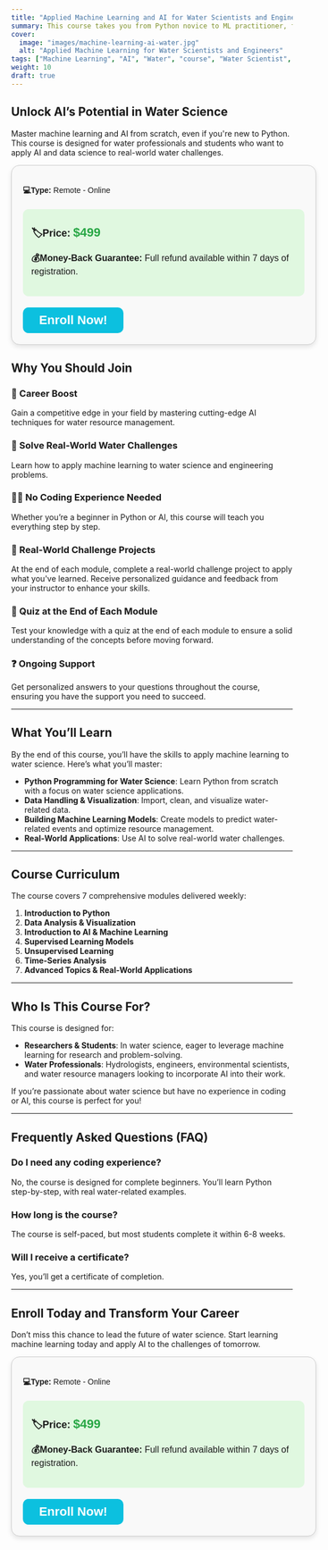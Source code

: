 ```yaml
---
title: "Applied Machine Learning and AI for Water Scientists and Engineers"
summary: This course takes you from Python novice to ML practitioner, focusing on real-world water challenges. Perfect for water professionals, researchers, and students with no prior machine learning and coding experience.
cover:
  image: "images/machine-learning-ai-water.jpg"
  alt: "Applied Machine Learning for Water Scientists and Engineers"
tags: ["Machine Learning", "AI", "Water", "course", "Water Scientist", "Water Engineer", "Python", "Data Science"]
weight: 10
draft: true
---
```

## Unlock AI’s Potential in Water Science
<!-- ### Limited-time **50% off** for students! -->

Master machine learning and AI from scratch, even if you're new to Python. This course is designed for water professionals and students who want to apply AI and data science to real-world water challenges.

<html>
    <div style="background-color:#f9f9f9;padding:20px;border-radius:15px;border:solid #ccc 1px;width:100%;font-family:sans-serif;box-shadow:0 4px 8px rgba(0, 0, 0, 0.1);">
        <!-- Start Date and Type Information -->
        <p style="margin-bottom:20px;"><b>💻Type:</b> Remote - Online</p>
        <!-- Special Offer Section -->
        <div style="background-color:#e0f8e0;padding:15px;border-radius:10px;margin-bottom:20px;">
            <!-- <p style="font-size:16px"><b>🎉Student Discount:</b> register now to save <span style="color:#28a745;">50%</span>! Students and recent graduates pay only $249 instead of $499.</p> -->
            <p>
                <b style="font-size:18px;">🏷️Price: </b><span style="color:#28a745;font-weight:bold;font-size:22px;">$499</span>
                <!-- <span style="font-size:16px;color:#6c757d;">(regular price: <span style="text-decoration:line-through;">$500</span>)</span> -->
            </p>
            <!-- <p>
                <b style="font-size:18px;">💸Student price: </b><span style="color:#28a745;font-weight:bold;font-size:22px;">$249</span>
            </p>
            <p style="font-size:16px;">⌛Limited time 50% off for students and recent graduates.</p>
            <p><a href="https://forms.gle/uUSjGzD7Nrng9nG19" style="color:#28a745;text-decoration:none!important">👩‍🎓Request your student discount</a></p> -->
            <!-- Money-Back Guarantee -->
            <p style="font-size:16px;margin-bottom:20px;"><b>💰Money-Back Guarantee:</b> Full refund available within 7 days of registration.</p>
        </div>
        <!-- Enroll Button -->
        <a href="https://academy.samsami.tech" 
            style="display:block;background-color:#0cc0df;color:#fff;text-align:center;padding:10px;border-radius:10px;font-size:22px;font-weight:bold;text-decoration:none; max-width:160px">
        Enroll Now!
        </a>
    </div>
</html>

## Why You Should Join

### **🌟 Career Boost**  
Gain a competitive edge in your field by mastering cutting-edge AI techniques for water resource management.

### **🚀 Solve Real-World Water Challenges**  
Learn how to apply machine learning to water science and engineering problems.

### **🧑‍💻 No Coding Experience Needed**  
Whether you’re a beginner in Python or AI, this course will teach you everything step by step.

### **🔧 Real-World Challenge Projects**  
At the end of each module, complete a real-world challenge project to apply what you've learned. Receive personalized guidance and feedback from your instructor to enhance your skills.

### **📝 Quiz at the End of Each Module**  
Test your knowledge with a quiz at the end of each module to ensure a solid understanding of the concepts before moving forward.

### **❓ Ongoing Support**
Get personalized answers to your questions throughout the course, ensuring you have the support you need to succeed.

---

## What You’ll Learn

By the end of this course, you’ll have the skills to apply machine learning to water science. Here’s what you’ll master:

- **Python Programming for Water Science**: Learn Python from scratch with a focus on water science applications.
- **Data Handling & Visualization**: Import, clean, and visualize water-related data.
- **Building Machine Learning Models**: Create models to predict water-related events and optimize resource management.
- **Real-World Applications**: Use AI to solve real-world water challenges.

---

## Course Curriculum

The course covers 7 comprehensive modules delivered weekly:

1. **Introduction to Python**  
2. **Data Analysis & Visualization**  
3. **Introduction to AI & Machine Learning**  
4. **Supervised Learning Models**  
5. **Unsupervised Learning**  
6. **Time-Series Analysis**  
7. **Advanced Topics & Real-World Applications**

---

## Who Is This Course For?

This course is designed for:

- **Researchers & Students**: In water science, eager to leverage machine learning for research and problem-solving.
- **Water Professionals**: Hydrologists, engineers, environmental scientists, and water resource managers looking to incorporate AI into their work.

If you’re passionate about water science but have no experience in coding or AI, this course is perfect for you!

---

## Frequently Asked Questions (FAQ)

### **Do I need any coding experience?**  
No, the course is designed for complete beginners. You’ll learn Python step-by-step, with real water-related examples.

### **How long is the course?**  
The course is self-paced, but most students complete it within 6-8 weeks.

### **Will I receive a certificate?**  
Yes, you’ll get a certificate of completion.

---

<!-- ## Why Machine Learning Matters in Water Science

Machine learning is transforming the water industry, providing innovative ways to manage water resources more efficiently and sustainably. Here are key areas where AI is making a significant impact:

💧 **Irrigation Optimization**
AI-powered models help farmers manage water usage more efficiently by predicting the optimal amount of water needed based on weather patterns, soil conditions, and crop types. This leads to water conservation and increased agricultural productivity.

🚨 **Real-Time Leak Detection**
Using machine learning algorithms, water utilities can monitor pipeline networks to detect leaks in real time, preventing costly water losses and infrastructure damage. AI systems can identify patterns that indicate leaks long before they become visible.

📊 **Water Demand Forecasting**
AI models can predict water demand based on historical usage patterns, weather forecasts, and population growth trends. This allows cities and water management agencies to allocate resources more effectively, reducing waste and ensuring consistent supply during peak times.

🌊 **Flood Prediction and Mitigation**
Machine learning helps improve flood forecasting by analyzing large datasets from sensors, satellite images, and weather models. AI can predict the likelihood of flooding and help design better early-warning systems, protecting communities from extreme weather events.

⚡ **Energy Efficiency in Water Treatment**
AI is being used to optimize the energy consumption of water treatment plants by adjusting the operations of pumps, filters, and other equipment based on real-time data. This reduces operational costs and enhances sustainability.

🧪 **Water Quality Prediction and Monitoring**
AI systems analyze water quality data to predict contamination risks and monitor pollution levels in real time. This helps water managers make informed decisions about treatment processes, ensuring safer water for consumption and environmental protection.

🚜 **Predictive Maintenance for Water Infrastructure**
AI-based predictive maintenance solutions analyze data from sensors installed on water infrastructure (pumps, valves, treatment facilities) to predict equipment failures before they happen, reducing downtime and maintenance costs.

--- -->

## Enroll Today and Transform Your Career

Don’t miss this chance to lead the future of water science. Start learning machine learning today and apply AI to the challenges of tomorrow.

<html>
    <div style="background-color:#f9f9f9;padding:20px;border-radius:15px;border:solid #ccc 1px;width:100%;font-family:sans-serif;box-shadow:0 4px 8px rgba(0, 0, 0, 0.1);">
        <!-- Start Date and Type Information -->
        <p style="margin-bottom:20px;"><b>💻Type:</b> Remote - Online</p>
        <!-- Special Offer Section -->
        <div style="background-color:#e0f8e0;padding:15px;border-radius:10px;margin-bottom:20px;">
            <!-- <p style="font-size:16px"><b>🎉Student Discount:</b> register now to save <span style="color:#28a745;">50%</span>! Students and recent graduates pay only $249 instead of $499.</p> -->
            <p>
                <b style="font-size:18px;">🏷️Price: </b><span style="color:#28a745;font-weight:bold;font-size:22px;">$499</span>
                <!-- <span style="font-size:16px;color:#6c757d;">(regular price: <span style="text-decoration:line-through;">$500</span>)</span> -->
            </p>
            <!-- <p>
                <b style="font-size:18px;">💸Student price: </b><span style="color:#28a745;font-weight:bold;font-size:22px;">$249</span>
            </p>
            <p style="font-size:16px;">⌛Limited time 50% off for students and recent graduates.</p>
            <p><a href="https://forms.gle/uUSjGzD7Nrng9nG19" style="color:#28a745;text-decoration:none!important">👩‍🎓Request your student discount</a></p> -->
            <!-- Money-Back Guarantee -->
            <p style="font-size:16px;margin-bottom:20px;"><b>💰Money-Back Guarantee:</b> Full refund available within 7 days of registration.</p>
        </div>
        <!-- Enroll Button -->
        <a href="https://academy.samsami.tech" 
            style="display:block;background-color:#0cc0df;color:#fff;text-align:center;padding:10px;border-radius:10px;font-size:22px;font-weight:bold;text-decoration:none; max-width:160px">
        Enroll Now!
        </a>
    </div>
</html>